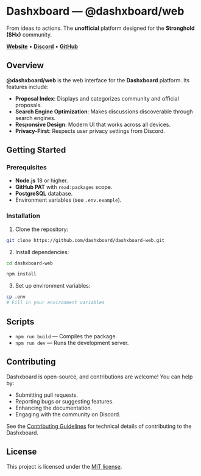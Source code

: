 # Dashxboard — @dashxboard/web

From ideas to actions. The **unofficial** platform designed for the **Stronghold (SHx)** community.

**[Website](https://dashxboard.com)** • **[Discord](https://discord.gg/dashxboard)** • **[GitHub](https://github.com/dashxboard)**

## Overview

**@dashxboard/web** is the web interface for the **Dashxboard** platform. Its features include:

- **Proposal Index**: Displays and categorizes community and official proposals.
- **Search Engine Optimization**: Makes discussions discoverable through search engines.
- **Responsive Design**: Modern UI that works across all devices.
- **Privacy-First**: Respects user privacy settings from Discord.

## Getting Started

### Prerequisites

- **Node.js** 18 or higher.
- **GitHub PAT** with `read:packages` scope.
- **PostgreSQL** database.
- Environment variables (see `.env.example`).

### Installation

1. Clone the repository:

```sh
git clone https://github.com/dashxboard/dashxboard-web.git
```

2. Install dependencies:

```sh
cd dashxboard-web

npm install
```

3. Set up environment variables:

```sh
cp .env
# Fill in your environment variables
```

## Scripts

- `npm run build` — Compiles the package.
- `npm run dev` — Runs the development server.

## Contributing

Dashxboard is open-source, and contributions are welcome! You can help by:

- Submitting pull requests.
- Reporting bugs or suggesting features.
- Enhancing the documentation.
- Engaging with the community on Discord.

See the [Contributing Guidelines](https://github.com/dashxboard/dashxboard-web/blob/main/CONTRIBUTING.md) for technical details of contributing to the Dashxboard.

## License

This project is licensed under the [MIT license](https://github.com/dashxboard/dashxboard-web/blob/main/LICENSE).
